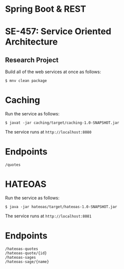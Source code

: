 # Spring Boot & REST

# SE-457: Service Oriented Architecture

## Research Project

Build all of the web services at once as follows:
```
$ mnv clean package
```

# Caching

Run the service as follows:
```
$ javat -jar caching/target/caching-1.0-SNAPSHOT.jar
```

The service runs at ```http://localhost:8080```

# Endpoints

```/quotes```

# HATEOAS

Run the service as follows:

```
$ java -jar hateoas/target/hateoas-1.0-SNAPSHOT.jar
```

The service runs at ```http://localhost:8081```

# Endpoints

```
/hateoas-quotes
/hateoas-quote/{id}
/hateoas-sages
/hateoas-sage/{name}
```
